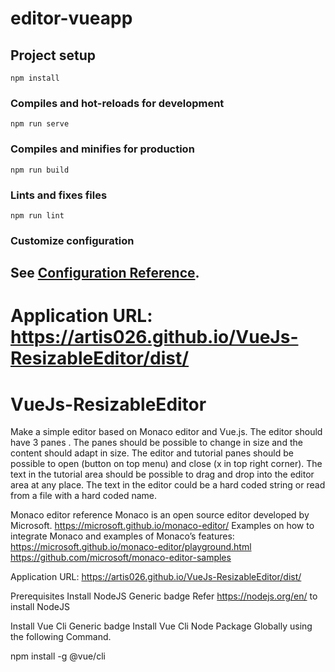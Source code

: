 
# editor-vueapp

## Project setup
```
npm install
```

### Compiles and hot-reloads for development
```
npm run serve
```

### Compiles and minifies for production
```
npm run build
```

### Lints and fixes files
```
npm run lint
```

### Customize configuration
See [Configuration Reference](https://cli.vuejs.org/config/).
---------
Application URL:
https://artis026.github.io/VueJs-ResizableEditor/dist/
=======
# VueJs-ResizableEditor
Make a simple editor based on Monaco editor and Vue.js. The editor should have 3 panes . The panes should be possible to change in size and the content should adapt in size. The editor and tutorial panes should be possible to open (button on top menu) and close (x in top right corner).
The text in the tutorial area should be possible to drag and drop into the editor area at any place.
The text in the editor could be a hard coded string or read from a file with a hard coded name.

Monaco editor reference
Monaco is an open source editor developed by Microsoft.
https://microsoft.github.io/monaco-editor/
Examples on how to integrate Monaco and examples of Monaco’s features:
https://microsoft.github.io/monaco-editor/playground.html
https://github.com/microsoft/monaco-editor-samples

Application URL:
https://artis026.github.io/VueJs-ResizableEditor/dist/

Prerequisites
Install NodeJS Generic badge
Refer https://nodejs.org/en/ to install NodeJS

Install Vue Cli Generic badge
Install Vue Cli Node Package Globally using the following Command.

npm install -g @vue/cli

